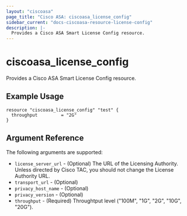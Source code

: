 ```yaml
---
layout: "ciscoasa"
page_title: "Cisco ASA: ciscoasa_license_config"
sidebar_current: "docs-ciscoasa-resource-license-config"
description: |-
  Provides a Cisco ASA Smart License Config resource.
---
```


# ciscoasa_license_config

Provides a Cisco ASA Smart License Config resource.

## Example Usage

```hcl
resource "ciscoasa_license_config" "test" {
  throughput         = "2G"
}
```

## Argument Reference

The following arguments are supported:

* `license_server_url` - (Optional) The URL of the Licensing Authority. Unless directed by Cisco TAC, you should not change the License Authority URL.
* `transport_url` - (Optional)
* `privacy_host_name` - (Optional)
* `privacy_version` - (Optional)
* `throughput` - (Required) Throughtput level ("100M", "1G", "2G", "10G", "20G").
